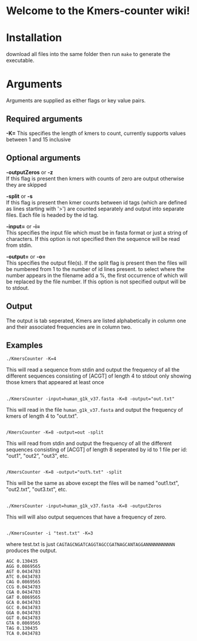 # Welcome to the Kmers-counter wiki!

# Installation
download all files into the same folder then run `make` to generate the executable.

# Arguments
Arguments are supplied as either flags or key value 
pairs.

## Required arguments

**-K=<integer>** 
This specifies the length of kmers to count, currently supports values between 1 and 15 inclusive


## Optional arguments

**-outputZeros** or **-z**  
If this flag is present then kmers with counts of 
zero are output otherwise they are skipped

**-split** or **-s**  
If this flag is present then kmer counts between id tags (which are defined as lines starting with '>') 
are counted separately and output into separate files. Each file is headed by the id tag.

**-input=<filename>** or **-i=<filename>**  
This specifies the input file which must be in fasta format or just a string of characters. If this option is not specified then the sequence will be read from stdin.

**-output=<filename>** or **-o=<filename>**  
This specifies the output file(s). If the split flag is present then the files will be numbered from 1 to the number of id lines present. to select where the number appears in the filename add a %, the first occurrence of which will be replaced by the file number. If this option is not specified output will be to stdout.

## Output
The output is tab seperated, Kmers are listed alphabetically in column one and their associated frequencies are in column two.

## Examples
    ./KmersCounter -K=4

This will read a sequence from stdin and output the frequency of all the different sequences 
consisting of [ACGT] of length 4 to stdout only showing those kmers that appeared at least once

##

    ./KmersCounter -input=human_g1k_v37.fasta -K=8 -output="out.txt"  
This will read in the file `human_g1k_v37.fasta` and 
output the frequency of kmers of length 4 to "out.txt".

##

    /KmersCounter -K=8 -output=out -split 
This will read from stdin and output the frequency of all the different sequences consisting of [ACGT] of length 8 seperated by id to 1 file per id: "out1", "out2", "out3", etc.

##

    /KmersCounter -K=8 -output="out%.txt" -split 
This will be the same as above except the files will be named "out1.txt", "out2.txt", "out3.txt", etc.

##

    ./KmersCounter -input=human_g1k_v37.fasta -K=8 -outputZeros
This will will also output sequences that have a frequency of zero.

##

    ./KmersCounter -i "test.txt" -K=3
where test.txt is just `CAGTAGCNGATCAGGTAGCCGATNAGCANTAGGANNNNNNNNNNN`
produces the output.  

    AGC	0.130435
    AGG	0.0869565
    AGT	0.0434783
    ATC	0.0434783
    CAG	0.0869565  
    CCG	0.0434783  
    CGA	0.0434783  
    GAT	0.0869565  
    GCA	0.0434783  
    GCC	0.0434783  
    GGA	0.0434783  
    GGT	0.0434783  
    GTA	0.0869565  
    TAG	0.130435  
    TCA	0.0434783